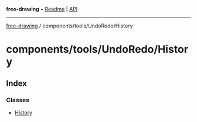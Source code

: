 **free-drawing** • [Readme](../../../../README.md) \| [API](../../../../modules.md)

***

[free-drawing](../../../../README.md) / components/tools/UndoRedo/History

# components/tools/UndoRedo/History

## Index

### Classes

- [History](classes/History.md)

